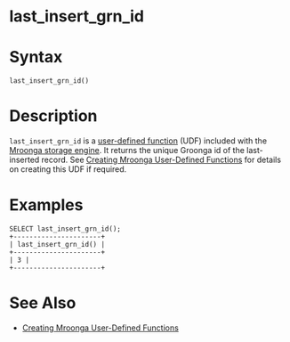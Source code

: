 # last_insert_grn_id

#

# Syntax

```
last_insert_grn_id()
```

#

# Description

`last_insert_grn_id` is a [user-defined function](../../../../server-usage/programming-customizing-mariadb/user-defined-functions/user-defined-functions-calling-sequences.md) (UDF) included with the [Mroonga storage engine](../mroonga-status-variables.md). It returns the unique Groonga id of the last-inserted record. See [Creating Mroonga User-Defined Functions](creating-mroonga-user-defined-functions.md) for details on creating this UDF if required.

#

# Examples

```
SELECT last_insert_grn_id();
+----------------------+
| last_insert_grn_id() |
+----------------------+
| 3 |
+----------------------+
```

#

# See Also

* [Creating Mroonga User-Defined Functions](creating-mroonga-user-defined-functions.md)